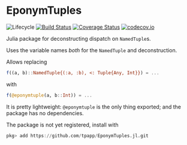 # EponymTuples

![Lifecycle](https://img.shields.io/badge/lifecycle-experimental-orange.svg)
[![Build Status](https://travis-ci.org/tpapp/EponymTuples.jl.svg?branch=master)](https://travis-ci.org/tpapp/EponymTuples.jl)
[![Coverage Status](https://coveralls.io/repos/tpapp/EponymTuples.jl/badge.svg?branch=master&service=github)](https://coveralls.io/github/tpapp/EponymTuples.jl?branch=master)
[![codecov.io](http://codecov.io/github/tpapp/EponymTuples.jl/coverage.svg?branch=master)](http://codecov.io/github/tpapp/EponymTuples.jl?branch=master)

Julia package for deconstructing dispatch on `NamedTuple`s.

Uses the variable names *both* for the `NamedTuple` and deconstruction.

Allows replacing

```julia
f((a, b)::NamedTuple{(:a, :b), <: Tuple{Any, Int}}) = ...
```

with

```julia
f(@eponymtuple(a, b::Int)) = ...
```

It is pretty lightweight: `@eponymtuple` is the only thing exported; and the package has no dependencies.

The package is not yet registered, install with
```julia
pkg> add https://github.com/tpapp/EponymTuples.jl.git
```

